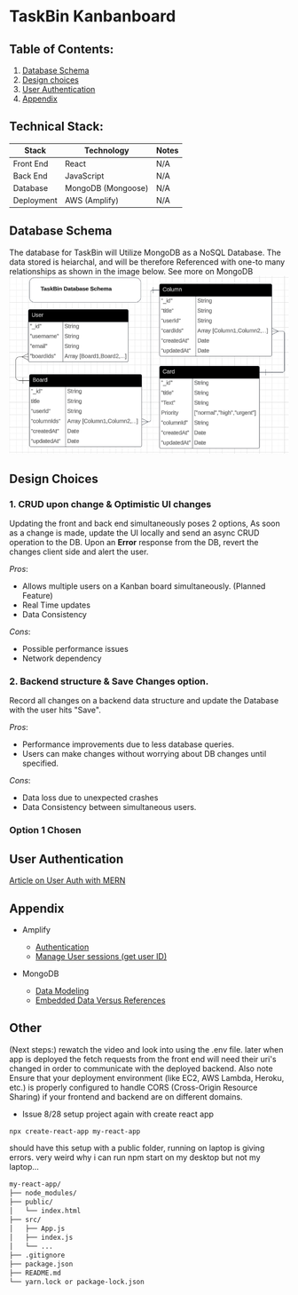 # TaskBin Kanbanboard

## Table of Contents:
1. [Database Schema](#dbs)
1. [Design choices](#design)
1. [User Authentication](#auth)
1. [Appendix](#apx)

## Technical Stack:
| Stack     | Technology         | Notes | 
|-----------|--------------------|-------|
|Front End  | React              | N/A   |  
|Back End   | JavaScript         | N/A   |  
|Database   | MongoDB (Mongoose) | N/A   |  
|Deployment | AWS (Amplify)      | N/A   |  

## <a name = "DBS"></a> Database Schema 
The database for TaskBin will Utilize MongoDB as a NoSQL Database.
The data stored is heiarchal, and will be therefore Referenced with one-to many relationships as shown in the image below. See more on MongoDB
![schemaImg](https://github.com/TarikVu/imgs/blob/main/TaskBin/TaskBinDB.PNG?raw=true)

## <a name = "design"></a> Design Choices
### 1. CRUD upon change & Optimistic UI changes  
Updating the front and back end simultaneously poses 2 options,
As soon as a change is made, update the UI locally and send an async CRUD operation to the DB. Upon an **Error** response from the DB, revert the changes client side and alert the user.

*Pros*:
- Allows multiple users on a Kanban board simultaneously. (Planned Feature)
- Real Time updates
- Data Consistency
    
*Cons*:
- Possible performance issues
- Network dependency

### 2. Backend structure & Save Changes option.
Record all changes on a backend data structure and update the Database with the user hits "Save".

*Pros*:
-  Performance improvements due to less database queries.
- Users can make changes without worrying about DB changes until specified.
    
*Cons*:
- Data loss due to unexpected crashes
- Data Consistency between simultaneous users.

### **Option 1 Chosen**

## <a name = "auth"></a> User Authentication

[Article on User Auth with MERN](https://enlear.academy/how-to-securely-authenticate-and-authorize-users-with-node-js-express-mongodb-b57373731efc)
## <a name = "apx"></a> Appendix

- Amplify 
    - [Authentication](https://docs.amplify.aws/react/build-a-backend/auth/)
    - [Manage User sessions (get user ID)](https://docs.amplify.aws/react/build-a-backend/auth/connect-your-frontend/manage-user-sessions/)


- MongoDB
    - [Data Modeling](https://www.mongodb.com/docs/manual/data-modeling/)
    - [Embedded Data Versus References](https://www.mongodb.com/docs/manual/data-modeling/concepts/embedding-vs-references/#std-label-data-modeling-referencing)


## Other

(Next steps:)
rewatch the video and look into using the .env file. later when app is deployed
the fetch requests from the front end will need their uri's changed in order
to communicate with the deployed backend.  Also note 
Ensure that your deployment environment (like EC2, AWS Lambda, Heroku, etc.) is properly configured to handle CORS (Cross-Origin Resource Sharing) if your frontend and backend are on different domains.

- Issue 8/28 setup project again with create react app 
```
npx create-react-app my-react-app
```
should have this setup with a public folder, running on laptop is giving errors. very weird why i can run npm start on my desktop but not my laptop...
```
my-react-app/
├── node_modules/
├── public/
│   └── index.html
├── src/
│   ├── App.js
│   ├── index.js
│   └── ...
├── .gitignore
├── package.json
├── README.md
└── yarn.lock or package-lock.json
```
